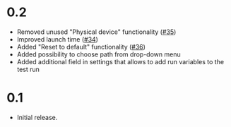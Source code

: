 # 0.2

- Removed unused "Physical device" functionality ([#35](https://github.com/JoeSSS/calabash-launcher/pull/35))
- Improved launch time ([#34](https://github.com/JoeSSS/calabash-launcher/pull/34))
- Added "Reset to default" functionality ([#36](https://github.com/JoeSSS/calabash-launcher/pull/36))
- Added possibility to choose path from drop-down menu
- Added additional field in settings that allows to add run variables to the test run

# 0.1

- Initial release.

